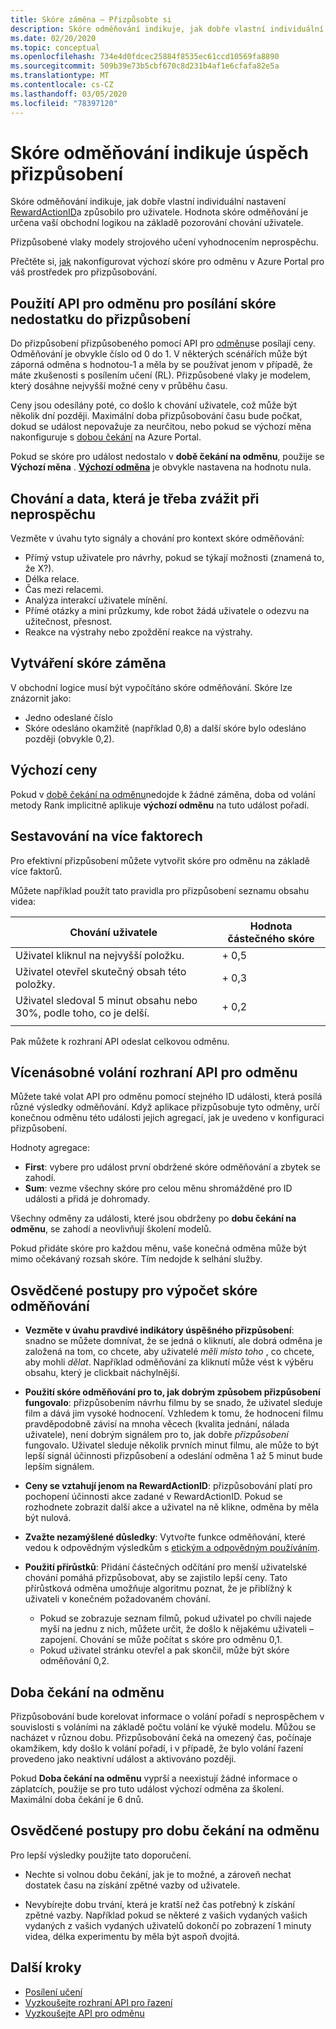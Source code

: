 ```yaml
---
title: Skóre záměna – Přizpůsobte si
description: Skóre odměňování indikuje, jak dobře vlastní individuální nastavení RewardActionID a způsobilo pro uživatele. Hodnota skóre odměňování je určena vaší obchodní logikou na základě pozorování chování uživatele. Přizpůsobené vlaky modely strojového učení vyhodnocením neprospěchu.
ms.date: 02/20/2020
ms.topic: conceptual
ms.openlocfilehash: 734e4d0fdcec25884f8535ec61ccd10569fa8890
ms.sourcegitcommit: 509b39e73b5cbf670c8d231b4af1e6cfafa82e5a
ms.translationtype: MT
ms.contentlocale: cs-CZ
ms.lasthandoff: 03/05/2020
ms.locfileid: "78397120"
---
```

# <a name="reward-scores-indicate-success-of-personalization"></a>Skóre odměňování indikuje úspěch přizpůsobení

Skóre odměňování indikuje, jak dobře vlastní individuální nastavení [RewardActionID](https://docs.microsoft.com/rest/api/cognitiveservices/personalizer/rank/rank#response)a způsobilo pro uživatele. Hodnota skóre odměňování je určena vaší obchodní logikou na základě pozorování chování uživatele.

Přizpůsobené vlaky modely strojového učení vyhodnocením neprospěchu.

Přečtěte si, [jak](how-to-settings.md#configure-rewards-for-the-feedback-loop) nakonfigurovat výchozí skóre pro odměnu v Azure Portal pro váš prostředek pro přizpůsobování.

## <a name="use-reward-api-to-send-reward-score-to-personalizer"></a>Použití API pro odměnu pro posílání skóre nedostatku do přizpůsobení

Do přizpůsobení přizpůsobeného pomocí API pro [odměnu](https://docs.microsoft.com/rest/api/cognitiveservices/personalizer/events/reward)se posílají ceny. Odměňování je obvykle číslo od 0 do 1. V některých scénářích může být záporná odměna s hodnotou-1 a měla by se používat jenom v případě, že máte zkušenosti s posílením učení (RL). Přizpůsobené vlaky je modelem, který dosáhne nejvyšší možné ceny v průběhu času.

Ceny jsou odesílány poté, co došlo k chování uživatele, což může být několik dní později. Maximální doba přizpůsobování času bude počkat, dokud se událost nepovažuje za neurčitou, nebo pokud se výchozí měna nakonfiguruje s [dobou čekání](#reward-wait-time) na Azure Portal.

Pokud se skóre pro událost nedostalo v **době čekání na odměnu**, použije se **Výchozí měna** . **[Výchozí odměna](how-to-settings.md#configure-reward-settings-for-the-feedback-loop-based-on-use-case)** je obvykle nastavena na hodnotu nula.


## <a name="behaviors-and-data-to-consider-for-rewards"></a>Chování a data, která je třeba zvážit při neprospěchu

Vezměte v úvahu tyto signály a chování pro kontext skóre odměňování:

* Přímý vstup uživatele pro návrhy, pokud se týkají možnosti (znamená to, že X?).
* Délka relace.
* Čas mezi relacemi.
* Analýza interakcí uživatele mínění.
* Přímé otázky a mini průzkumy, kde robot žádá uživatele o odezvu na užitečnost, přesnost.
* Reakce na výstrahy nebo zpoždění reakce na výstrahy.

## <a name="composing-reward-scores"></a>Vytváření skóre záměna

V obchodní logice musí být vypočítáno skóre odměňování. Skóre lze znázornit jako:

* Jedno odeslané číslo
* Skóre odesláno okamžitě (například 0,8) a další skóre bylo odesláno později (obvykle 0,2).

## <a name="default-rewards"></a>Výchozí ceny

Pokud v [době čekání na odměnu](#reward-wait-time)nedojde k žádné záměna, doba od volání metody Rank implicitně aplikuje **výchozí odměnu** na tuto událost pořadí.

## <a name="building-up-rewards-with-multiple-factors"></a>Sestavování na více faktorech

Pro efektivní přizpůsobení můžete vytvořit skóre pro odměnu na základě více faktorů.

Můžete například použít tato pravidla pro přizpůsobení seznamu obsahu videa:

|Chování uživatele|Hodnota částečného skóre|
|--|--|
|Uživatel kliknul na nejvyšší položku.|\+ 0,5|
|Uživatel otevřel skutečný obsah této položky.|\+ 0,3|
|Uživatel sledoval 5 minut obsahu nebo 30%, podle toho, co je delší.|\+ 0,2|
|||

Pak můžete k rozhraní API odeslat celkovou odměnu.

## <a name="calling-the-reward-api-multiple-times"></a>Vícenásobné volání rozhraní API pro odměnu

Můžete také volat API pro odměnu pomocí stejného ID události, která posílá různé výsledky odměňování. Když aplikace přizpůsobuje tyto odměny, určí konečnou odměnu této události jejich agregací, jak je uvedeno v konfiguraci přizpůsobení.

Hodnoty agregace:

*  **First**: vybere pro událost první obdržené skóre odměňování a zbytek se zahodí.
* **Sum**: vezme všechny skóre pro celou měnu shromážděné pro ID události a přidá je dohromady.

Všechny odměny za události, které jsou obdrženy po **dobu čekání na odměnu**, se zahodí a neovlivňují školení modelů.

Pokud přidáte skóre pro každou měnu, vaše konečná odměna může být mimo očekávaný rozsah skóre. Tím nedojde k selhání služby.

## <a name="best-practices-for-calculating-reward-score"></a>Osvědčené postupy pro výpočet skóre odměňování

* **Vezměte v úvahu pravdivé indikátory úspěšného přizpůsobení**: snadno se můžete domnívat, že se jedná o kliknutí, ale dobrá odměna je založená na tom, co chcete, aby uživatelé *měli místo toho* , co chcete, aby mohli *dělat*.  Například odměňování za kliknutí může vést k výběru obsahu, který je clickbait náchylnější.

* **Použití skóre odměňování pro to, jak dobrým způsobem přizpůsobení fungovalo**: přizpůsobením návrhu filmu by se snado, že uživatel sleduje film a dává jim vysoké hodnocení. Vzhledem k tomu, že hodnocení filmu pravděpodobně závisí na mnoha věcech (kvalita jednání, nálada uživatele), není dobrým signálem pro to, jak dobře *přizpůsobení* fungovalo. Uživatel sleduje několik prvních minut filmu, ale může to být lepší signál účinnosti přizpůsobení a odeslání odměna 1 až 5 minut bude lepším signálem.

* **Ceny se vztahují jenom na RewardActionID**: přizpůsobování platí pro pochopení účinnosti akce zadané v RewardActionID. Pokud se rozhodnete zobrazit další akce a uživatel na ně klikne, odměna by měla být nulová.

* **Zvažte nezamýšlené důsledky**: Vytvořte funkce odměňování, které vedou k odpovědným výsledkům s [etickým a odpovědným používáním](ethics-responsible-use.md).

* **Použití přírůstků**: Přidání částečných odčítání pro menší uživatelské chování pomáhá přizpůsobovat, aby se zajistilo lepší ceny. Tato přírůstková odměna umožňuje algoritmu poznat, že je přiblížný k uživateli v konečném požadovaném chování.
    * Pokud se zobrazuje seznam filmů, pokud uživatel po chvíli najede myší na jednu z nich, můžete určit, že došlo k nějakému uživateli – zapojení. Chování se může počítat s skóre pro odměnu 0,1.
    * Pokud uživatel stránku otevřel a pak skončil, může být skóre odměňování 0,2.

## <a name="reward-wait-time"></a>Doba čekání na odměnu

Přizpůsobování bude korelovat informace o volání pořadí s neprospěchem v souvislosti s voláními na základě počtu volání ke výukě modelu. Můžou se nacházet v různou dobu. Přizpůsobování čeká na omezený čas, počínaje okamžikem, kdy došlo k volání pořadí, i v případě, že bylo volání řazení provedeno jako neaktivní událost a aktivováno později.

Pokud **Doba čekání na odměnu** vyprší a neexistují žádné informace o záplatcích, použije se pro tuto událost výchozí odměna za školení. Maximální doba čekání je 6 dnů.

## <a name="best-practices-for-reward-wait-time"></a>Osvědčené postupy pro dobu čekání na odměnu

Pro lepší výsledky použijte tato doporučení.

* Nechte si volnou dobu čekání, jak je to možné, a zároveň nechat dostatek času na získání zpětné vazby od uživatele.

* Nevybírejte dobu trvání, která je kratší než čas potřebný k získání zpětné vazby. Například pokud se některé z vašich vydaných vašich vydaných z vašich vydaných uživatelů dokončí po zobrazení 1 minuty videa, délka experimentu by měla být aspoň dvojitá.

## <a name="next-steps"></a>Další kroky

* [Posílení učení](concepts-reinforcement-learning.md)
* [Vyzkoušejte rozhraní API pro řazení](https://westus2.dev.cognitive.microsoft.com/docs/services/personalizer-api/operations/Rank/console)
* [Vyzkoušejte API pro odměnu](https://westus2.dev.cognitive.microsoft.com/docs/services/personalizer-api/operations/Reward)
